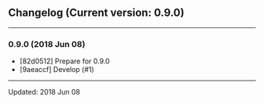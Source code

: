 ## Changelog (Current version: 0.9.0)

-----------------

### 0.9.0 (2018 Jun 08)
* [82d0512] Prepare for 0.9.0
* [9aeaccf] Develop (#1)

-----------------

Updated: 2018 Jun 08